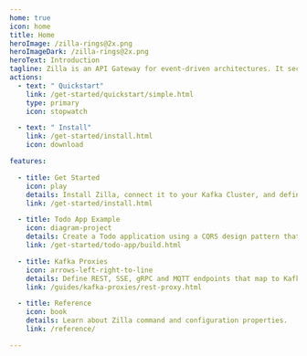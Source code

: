 ```yaml
---
home: true
icon: home
title: Home
heroImage: /zilla-rings@2x.png
heroImageDark: /zilla-rings@2x.png
heroText: Introduction
tagline: Zilla is an API Gateway for event-driven architectures. It securely interfaces web apps, IoT clients, and microservices to Apache Kafka® via declaratively defined API endpoints.
actions:
  - text: " Quickstart"
    link: /get-started/quickstart/simple.html
    type: primary
    icon: stopwatch

  - text: " Install"
    link: /get-started/install.html
    icon: download

features:

  - title: Get Started
    icon: play
    details: Install Zilla, connect it to your Kafka Cluster, and define your first API endpoints.
    link: /get-started/install.html

  - title: Todo App Example
    icon: diagram-project
    details: Create a Todo application using a CQRS design pattern that's backed by Apache Kafka and Zilla.
    link: /get-started/todo-app/build.html

  - title: Kafka Proxies
    icon: arrows-left-right-to-line
    details: Define REST, SSE, gRPC and MQTT endpoints that map to Kafka topic streams.
    link: /guides/kafka-proxies/rest-proxy.html

  - title: Reference
    icon: book
    details: Learn about Zilla command and configuration properties.
    link: /reference/

---
```

